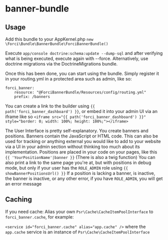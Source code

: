 # banner-bundle

## Usage

Add this bundle to your AppKernel.php `new \Forci\Bundle\BannerBundle\ForciBannerBundle()`

Execute `app/console doctrine:schema:update --dump-sql` and after verifying what is being executed, execute again with --force.
Alternatively, use doctrine migrations via the DoctrineMigrations bundle.

Once this has been done, you can start using the bundle. Simply register it in your routing.yml in a protected area such as admin, like so:

```
forci_banner:
    resource: "@ForciBannerBundle/Resources/config/routing.yml"
    prefix: /banners
```

You can create a link to the builder using `{{ path('forci_banner_dashboard') }}`, or embed it into your admin UI via an iframe like so `<iframe src="{{ path('forci_banner_dashboard') }}" style="border: 0; width: 100%; height: 100%;"></iframe>`

The User Interface is pretty self-explanatory.
You create banners and positions.
Banners contain the JavaScript or HTML code.
This can also be used for tracking or anything external you would like to add to your website via a UI in your admin section without thinking too much about its implementation.
Positions are placed in your code on your pages, like this `{{ 'YourPositionName'|banner }}` (There is also a twig function)
You can also print a link to the same page you're at, but with positions in debug mode, but only if your user has the `ROLE_ADMIN` role using `{{ showBannerPositionsUrl() }}`
If a position is lacking a banner, is inactive, the banner is inactive, or any other error, if you have `ROLE_ADMIN`, you will get an error message


## Caching

If you need cache: Alias your own `Psr\Cache\CacheItemPoolInterface` to `forci_banner.cache`, for example:

`<service id="forci_banner.cache" alias="app.cache" />` where the `app.cache` service is an instance of `Psr\Cache\CacheItemPoolInterface`

